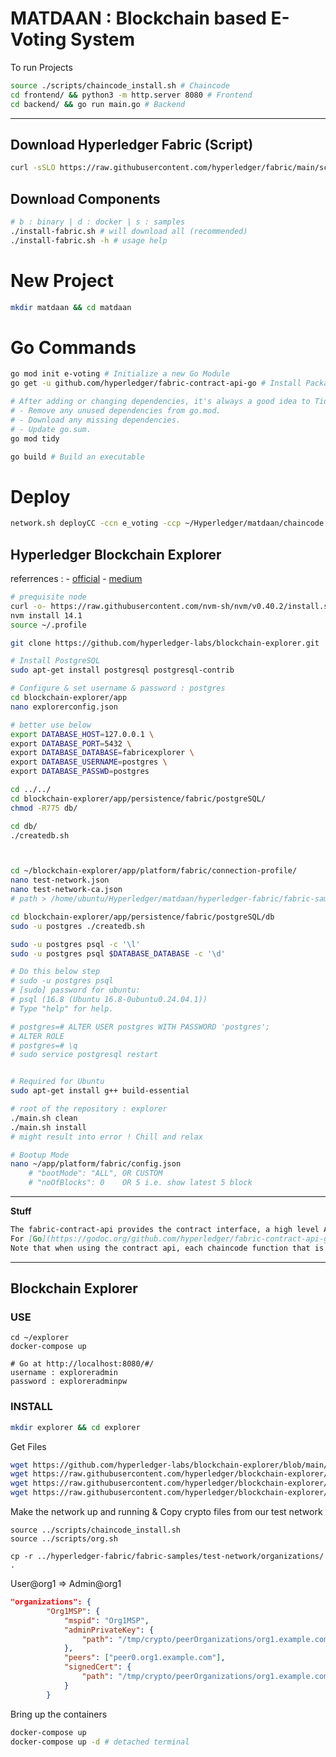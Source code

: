 # **MATDAAN** : Blockchain based E-Voting System


To run Projects
```sh
source ./scripts/chaincode_install.sh # Chaincode
cd frontend/ && python3 -m http.server 8080 # Frontend
cd backend/ && go run main.go # Backend
```

---

<!-- Fabric v2.5.x is the current long-term support (LTS) release. -->

## **Download Hyperledger Fabric (Script)**
```sh
curl -sSLO https://raw.githubusercontent.com/hyperledger/fabric/main/scripts/install-fabric.sh && chmod +x install-fabric.sh
```

## **Download Components**
```sh
# b : binary | d : docker | s : samples
./install-fabric.sh # will download all (recommended)
./install-fabric.sh -h # usage help
```

# New Project
```sh
mkdir matdaan && cd matdaan
```

# Go Commands
```sh
go mod init e-voting # Initialize a new Go Module
go get -u github.com/hyperledger/fabric-contract-api-go # Install Package

# After adding or changing dependencies, it's always a good idea to Tidy Your Modules
# - Remove any unused dependencies from go.mod.
# - Download any missing dependencies.
# - Update go.sum.
go mod tidy

go build # Build an executable
```

# Deploy
```sh
network.sh deployCC -ccn e_voting -ccp ~/Hyperledger/matdaan/chaincode -ccv 1 -ccl go
```

## **Hyperledger Blockchain Explorer**
referrences :
    - [official](https://github.com/hyperledger-labs/blockchain-explorer?tab=readme-ov-file)
    - [medium](https://abhibvp003.medium.com/hyperledger-explorer-setup-with-hyperledger-fabric-c65f99749a03)

```sh
# prequisite node
curl -o- https://raw.githubusercontent.com/nvm-sh/nvm/v0.40.2/install.sh | bash
nvm install 14.1
source ~/.profile

git clone https://github.com/hyperledger-labs/blockchain-explorer.git

# Install PostgreSQL
sudo apt-get install postgresql postgresql-contrib

# Configure & set username & password : postgres
cd blockchain-explorer/app
nano explorerconfig.json

# better use below
export DATABASE_HOST=127.0.0.1 \
export DATABASE_PORT=5432 \
export DATABASE_DATABASE=fabricexplorer \
export DATABASE_USERNAME=postgres \
export DATABASE_PASSWD=postgres

cd ../../
cd blockchain-explorer/app/persistence/fabric/postgreSQL/
chmod -R775 db/

cd db/
./createdb.sh



cd ~/blockchain-explorer/app/platform/fabric/connection-profile/
nano test-network.json
nano test-network-ca.json
# path > /home/ubuntu/Hyperledger/matdaan/hyperledger-fabric/fabric-samples/*

cd blockchain-explorer/app/persistence/fabric/postgreSQL/db
sudo -u postgres ./createdb.sh

sudo -u postgres psql -c '\l'
sudo -u postgres psql $DATABASE_DATABASE -c '\d'

# Do this below step
# sudo -u postgres psql
# [sudo] password for ubuntu: 
# psql (16.8 (Ubuntu 16.8-0ubuntu0.24.04.1))
# Type "help" for help.

# postgres=# ALTER USER postgres WITH PASSWORD 'postgres';
# ALTER ROLE
# postgres=# \q
# sudo service postgresql restart


# Required for Ubuntu
sudo apt-get install g++ build-essential

# root of the repository : explorer
./main.sh clean
./main.sh install
# might result into error ! Chill and relax

# Bootup Mode
nano ~/app/platform/fabric/config.json
    # "bootMode": "ALL", OR CUSTOM
    # "noOfBlocks": 0    OR 5 i.e. show latest 5 block


```


---
**Stuff**
```md
The fabric-contract-api provides the contract interface, a high level API for application developers to implement Smart Contracts. Within Hyperledger Fabric, Smart Contracts are also known as Chaincode. Working with this API provides a high level entry point to writing business logic.
For [Go](https://godoc.org/github.com/hyperledger/fabric-contract-api-go/contractapi)
Note that when using the contract api, each chaincode function that is called is passed a transaction context “ctx”, from which you can get the chaincode stub (GetStub() ), which has functions to access the ledger (e.g. GetState() ) and make requests to update the ledger (e.g. PutState() ).
```



---
## **Blockchain Explorer**

### **USE**
```
cd ~/explorer
docker-compose up

# Go at http://localhost:8080/#/
username : exploreradmin
password : exploreradminpw
```

### **INSTALL**
```sh
mkdir explorer && cd explorer
```

Get Files
```sh
wget https://github.com/hyperledger-labs/blockchain-explorer/blob/main/.env
wget https://raw.githubusercontent.com/hyperledger/blockchain-explorer/main/examples/net1/config.json
wget https://raw.githubusercontent.com/hyperledger/blockchain-explorer/main/examples/net1/connection-profile/test-network.json -P connection-profile
wget https://raw.githubusercontent.com/hyperledger/blockchain-explorer/main/docker-compose.yaml
```

Make the network up and running & Copy crypto files from our test network
```
source ../scripts/chaincode_install.sh
source ../scripts/org.sh

cp -r ../hyperledger-fabric/fabric-samples/test-network/organizations/ .
```

User@org1 => Admin@org1
```json
"organizations": {
		"Org1MSP": {
			"mspid": "Org1MSP",
			"adminPrivateKey": {
				"path": "/tmp/crypto/peerOrganizations/org1.example.com/users/Admin@org1.example.com/msp/keystore/priv_sk"
			},
			"peers": ["peer0.org1.example.com"],
			"signedCert": {
				"path": "/tmp/crypto/peerOrganizations/org1.example.com/users/Admin@org1.example.com/msp/signcerts/Admin@org1.example.com-cert.pem"
			}
		}
```


Bring up the containers
```sh
docker-compose up
docker-compose up -d # detached terminal
```
